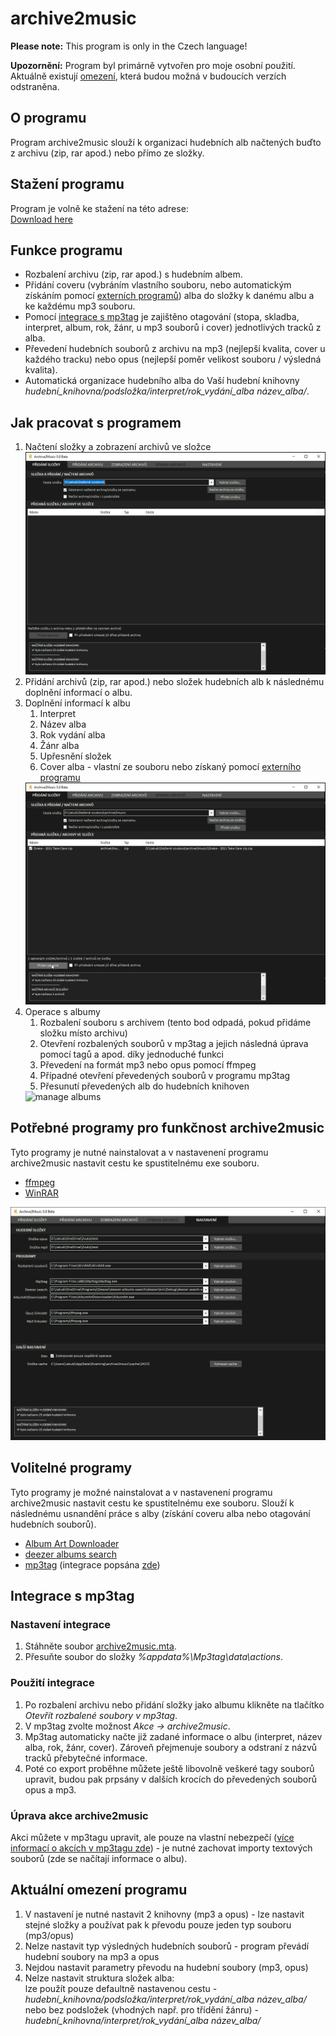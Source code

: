 # archive2music

__Please note:__
This program is only in the Czech language!

__Upozornění:__
Program byl primárně vytvořen pro moje osobní použití. Aktuálně existují [omezení](#aktuální-omezení-programu), která budou možná v budoucích verzích odstraněna.

## O programu
Program archive2music slouží k organizaci hudebních alb načtených buďto z archivu (zip, rar apod.) nebo přímo ze složky.

## Stažení programu
Program je volně ke stažení na této adrese:  
[Download here](https://github.com/jakubkastner/archive2music/raw/master/archive2music_installer/Debug/archive2music_installer.msi)

## Funkce programu
* Rozbalení archivu (zip, rar apod.) s hudebním albem.
* Přidání coveru (vybráním vlastního souboru, nebo automatickým získáním pomocí [externích programů](#volitelné-programy)) alba do složky k danému albu a ke každému mp3 souboru.
* Pomocí [integrace s mp3tag](#integrace-s-mp3tag) je zajištěno otagování (stopa, skladba, interpret, album, rok, žánr, u mp3 souborů i cover) jednotlivých tracků z alba.
* Převedení hudebních souborů z archivu na mp3 (nejlepší kvalita, cover u každého tracku) nebo opus (nejlepší poměr velikost souboru / výsledná kvalita).
* Automatická organizace hudebního alba do Vaší hudební knihovny *hudební_knihovna/podsložka/interpret/rok_vydání_alba název_alba/*.

## Jak pracovat s programem
1. Načtení složky a zobrazení archivů ve složce  
   <img src="screenshots/archive2music_add-album.gif" alt="add album">
2. Přidání archivů (zip, rar apod.) nebo složek hudebních alb k následnému doplnění informací o albu.
3. Doplnění informací k albu
   1. Interpret
   2. Název alba
   3. Rok vydání alba
   4. Žánr alba
   5. Upřesnění složek
   6. Cover alba - vlastní ze souboru nebo získaný pomocí [externího programu](#volitelné-programy) 
   <img src="screenshots/archive2music_change-info.gif" alt="change info">
4. Operace s albumy  
   1. Rozbalení souboru s archivem (tento bod odpadá, pokud přidáme složku místo archivu)
   2. Otevření rozbalených souborů v mp3tag a jejich následná úprava pomocí tagů a apod. díky jednoduché funkci
   3. Převedení na formát mp3 nebo opus pomocí ffmpeg
   4. Případné otevření převedených souborů v programu mp3tag
   5. Přesunutí převedených alb do hudebních knihoven  
   <img src="screenshots/archive2music_manage-albums.gif" alt="manage albums">

## Potřebné programy pro funkčnost archive2music
Tyto programy je nutné nainstalovat a v nastavenení programu archive2music nastavit cestu ke spustitelnému exe souboru.
* [ffmpeg](https://www.ffmpeg.org/)
* [WinRAR](https://www.rarlab.com/)  
<img src="screenshots/archive2music_settings.png" alt="settings">

## Volitelné programy
Tyto programy je možné nainstalovat a v nastavenení programu archive2music nastavit cestu ke spustitelnému exe souboru. Slouží k následnému usnandění práce s alby (získání coveru alba nebo otagování hudebních souborů).
* [Album Art Downloader](https://sourceforge.net/projects/album-art/)
* [deezer albums search](https://github.com/jakubkastner/deezer-albums-search)
* [mp3tag](https://www.mp3tag.de/) (integrace popsána [zde](#integrace-s-mp3tag))

## Integrace s mp3tag
### Nastavení integrace
1. Stáhněte soubor [archive2music.mta](mp3tag/archive2music.mta).
2. Přesuňte soubor do složky *%appdata%\Mp3tag\data\actions*.
### Použití integrace
1. Po rozbalení archivu nebo přidání složky jako albumu klikněte na tlačítko *Otevřít rozbalené soubory v mp3tag*.
2. V mp3tag zvolte možnost *Akce -> archive2music*.
3. Mp3tag automaticky načte již zadané informace o albu (interpret, název alba, rok, žánr, cover). Zároveň přejmenuje soubory a odstraní z názvů tracků přebytečné informace.
4. Poté co export proběhne můžete ještě libovolně veškeré tagy souborů upravit, budou pak prpsány v dalších krocích do převedených souborů opus a mp3.
### Úprava akce archive2music
Akci můžete v mp3tagu upravit, ale pouze na vlastní nebezpečí ([více informací o akcích v mp3tagu zde](https://help.mp3tag.de/options_format.html)) - je nutné zachovat importy textových souborů (zde se načítají informace o albu).

## Aktuální omezení programu
1. V nastavení je nutné nastavit 2 knihovny (mp3 a opus) - lze nastavit stejné složky a používat pak k převodu pouze jeden typ souboru (mp3/opus)
2. Nelze nastavit typ výsledných hudebních souborů - program převádí hudební soubory na mp3 a opus
3. Nejdou nastavit parametry převodu na hudební soubory (mp3, opus)
4. Nelze nastavit struktura složek alba:  
lze použít pouze defaultně nastavenou cestu - *hudební_knihovna/podsložka/interpret/rok_vydání_alba název_alba/*  
nebo bez podsložek (vhodných např. pro třídění žánru) - *hudební_knihovna/interpret/rok_vydání_alba název_alba/*
